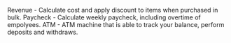 Revenue - Calculate cost and apply discount to items when purchased in bulk.
Paycheck - Calculate weekly paycheck, including overtime of empolyees.
ATM - ATM machine that is able to track your balance, perform deposits and withdraws.
